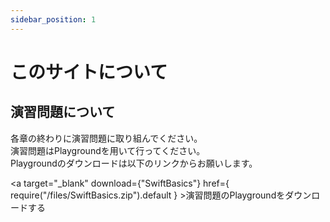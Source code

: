 ```yaml
---
sidebar_position: 1
---
```


# このサイトについて

## 演習問題について

各章の終わりに演習問題に取り組んでください。<br />
演習問題はPlaygroundを用いて行ってください。<br />
Playgroundのダウンロードは以下のリンクからお願いします。<br />

<a target="_blank" download={"SwiftBasics"} href={ require("/files/SwiftBasics.zip").default } >演習問題のPlaygroundをダウンロードする</a>

